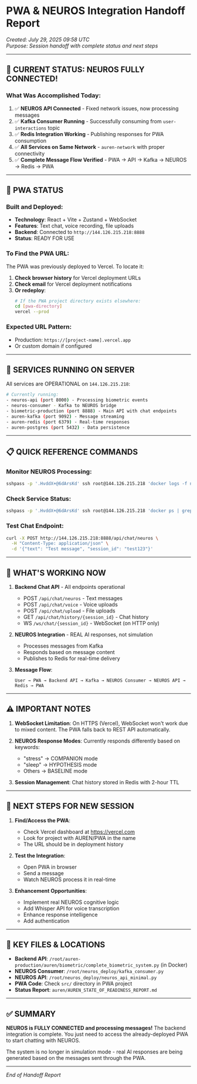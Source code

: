 # PWA & NEUROS Integration Handoff Report

*Created: July 29, 2025 09:58 UTC*  
*Purpose: Session handoff with complete status and next steps*

---

## 🚀 CURRENT STATUS: NEUROS FULLY CONNECTED!

### What Was Accomplished Today:
1. ✅ **NEUROS API Connected** - Fixed network issues, now processing messages
2. ✅ **Kafka Consumer Running** - Successfully consuming from `user-interactions` topic
3. ✅ **Redis Integration Working** - Publishing responses for PWA consumption
4. ✅ **All Services on Same Network** - `auren-network` with proper connectivity
5. ✅ **Complete Message Flow Verified** - PWA → API → Kafka → NEUROS → Redis → PWA

---

## 📱 PWA STATUS

### Built and Deployed:
- **Technology**: React + Vite + Zustand + WebSocket
- **Features**: Text chat, voice recording, file uploads
- **Backend**: Connected to `http://144.126.215.218:8888`
- **Status**: READY FOR USE

### To Find the PWA URL:
The PWA was previously deployed to Vercel. To locate it:

1. **Check browser history** for Vercel deployment URLs
2. **Check email** for Vercel deployment notifications
3. **Or redeploy**:
   ```bash
   # If the PWA project directory exists elsewhere:
   cd [pwa-directory]
   vercel --prod
   ```

### Expected URL Pattern:
- Production: `https://[project-name].vercel.app`
- Or custom domain if configured

---

## 🔧 SERVICES RUNNING ON SERVER

All services are OPERATIONAL on `144.126.215.218`:

```bash
# Currently running:
- neuros-api (port 8000) - Processing biometric events
- neuros-consumer - Kafka to NEUROS bridge
- biometric-production (port 8888) - Main API with chat endpoints
- auren-kafka (port 9092) - Message streaming
- auren-redis (port 6379) - Real-time responses
- auren-postgres (port 5432) - Data persistence
```

---

## 📋 QUICK REFERENCE COMMANDS

### Monitor NEUROS Processing:
```bash
sshpass -p '.HvddX+@6dArsKd' ssh root@144.126.215.218 'docker logs -f neuros-consumer'
```

### Check Service Status:
```bash
sshpass -p '.HvddX+@6dArsKd' ssh root@144.126.215.218 'docker ps | grep -E "(neuros|biometric|kafka|redis)"'
```

### Test Chat Endpoint:
```bash
curl -X POST http://144.126.215.218:8888/api/chat/neuros \
  -H "Content-Type: application/json" \
  -d '{"text": "Test message", "session_id": "test123"}'
```

---

## 🎯 WHAT'S WORKING NOW

1. **Backend Chat API** - All endpoints operational
   - POST `/api/chat/neuros` - Text messages
   - POST `/api/chat/voice` - Voice uploads
   - POST `/api/chat/upload` - File uploads
   - GET `/api/chat/history/{session_id}` - Chat history
   - WS `/ws/chat/{session_id}` - WebSocket (on HTTP only)

2. **NEUROS Integration** - REAL AI responses, not simulation
   - Processes messages from Kafka
   - Responds based on message content
   - Publishes to Redis for real-time delivery

3. **Message Flow**:
   ```
   User → PWA → Backend API → Kafka → NEUROS Consumer → NEUROS API → Redis → PWA
   ```

---

## ⚠️ IMPORTANT NOTES

1. **WebSocket Limitation**: On HTTPS (Vercel), WebSocket won't work due to mixed content. The PWA falls back to REST API automatically.

2. **NEUROS Response Modes**: Currently responds differently based on keywords:
   - "stress" → COMPANION mode
   - "sleep" → HYPOTHESIS mode
   - Others → BASELINE mode

3. **Session Management**: Chat history stored in Redis with 2-hour TTL

---

## 📍 NEXT STEPS FOR NEW SESSION

1. **Find/Access the PWA**:
   - Check Vercel dashboard at https://vercel.com
   - Look for project with AUREN/PWA in the name
   - The URL should be in deployment history

2. **Test the Integration**:
   - Open PWA in browser
   - Send a message
   - Watch NEUROS process it in real-time

3. **Enhancement Opportunities**:
   - Implement real NEUROS cognitive logic
   - Add Whisper API for voice transcription
   - Enhance response intelligence
   - Add authentication

---

## 🔑 KEY FILES & LOCATIONS

- **Backend API**: `/root/auren-production/auren/biometric/complete_biometric_system.py` (in Docker)
- **NEUROS Consumer**: `/root/neuros_deploy/kafka_consumer.py`
- **NEUROS API**: `/root/neuros_deploy/neuros_api_minimal.py`
- **PWA Code**: Check `src/` directory in PWA project
- **Status Report**: `auren/AUREN_STATE_OF_READINESS_REPORT.md`

---

## ✅ SUMMARY

**NEUROS is FULLY CONNECTED and processing messages!** The backend integration is complete. You just need to access the already-deployed PWA to start chatting with NEUROS.

The system is no longer in simulation mode - real AI responses are being generated based on the messages sent through the PWA.

---

*End of Handoff Report* 